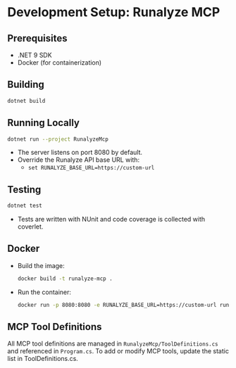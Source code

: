 # Development Setup: Runalyze MCP

## Prerequisites
- .NET 9 SDK
- Docker (for containerization)

## Building
```sh
dotnet build
```

## Running Locally
```sh
dotnet run --project RunalyzeMcp
```
- The server listens on port 8080 by default.
- Override the Runalyze API base URL with:
  - `set RUNALYZE_BASE_URL=https://custom-url`

## Testing
```sh
dotnet test
```
- Tests are written with NUnit and code coverage is collected with coverlet.

## Docker
- Build the image:
  ```sh
  docker build -t runalyze-mcp .
  ```
- Run the container:
  ```sh
  docker run -p 8080:8080 -e RUNALYZE_BASE_URL=https://custom-url runalyze-mcp
  ```

## MCP Tool Definitions

All MCP tool definitions are managed in `RunalyzeMcp/ToolDefinitions.cs` and referenced in `Program.cs`. To add or modify MCP tools, update the static list in ToolDefinitions.cs. 